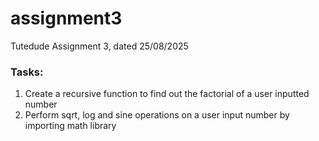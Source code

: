 # assignment3
Tutedude Assignment 3, dated 25/08/2025

### Tasks:
1. Create a recursive function to find out the factorial of a user inputted number
2. Perform sqrt, log and sine operations on a user input number by importing math library
